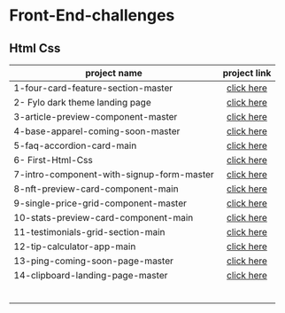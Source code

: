 # Front-End-challenges

## Html Css


|           project name           | project link  |
| -------------------------------  |:-------------:|
|1-four-card-feature-section-master| [click here](https://github.com/sarahmhd/Front-End-challenges/tree/main/four-card-feature-section-master)|
|2- Fylo dark theme landing page   | [click here](https://github.com/sarahmhd/Front-End-challenges/tree/main/fylo-dark-theme-landing-page-master)|
|3-article-preview-component-master| [click here](https://github.com/sarahmhd/Front-End-challenges/tree/main/article-preview-component-master)|
|4-base-apparel-coming-soon-master | [click here](https://github.com/sarahmhd/Front-End-challenges/tree/main/base-apparel-coming-soon-master)|
|5-faq-accordion-card-main         | [click here](https://github.com/sarahmhd/Front-End-challenges/tree/main/faq-accordion-card-main)|
|6- First-Html-Css                 | [click here](https://github.com/sarahmhd/Front-End-challenges/tree/main/First-Html-Css)|
|7-intro-component-with-signup-form-master| [click here](https://github.com/sarahmhd/Front-End-challenges/tree/main/intro-component-with-signup-form-master)|
|8-nft-preview-card-component-main | [click here](https://github.com/sarahmhd/Front-End-challenges/tree/main/nft-preview-card-component-main)|
|9-single-price-grid-component-master| [click here](https://github.com/sarahmhd/Front-End-challenges/tree/main/single-price-grid-component-master)|
|10-stats-preview-card-component-main| [click here](https://github.com/sarahmhd/Front-End-challenges/tree/main/stats-preview-card-component-main)|
|11-testimonials-grid-section-main| [click here](https://github.com/sarahmhd/Front-End-challenges/tree/main/testimonials-grid-section-main)|
|12-tip-calculator-app-main | [click here](https://github.com/sarahmhd/Front-End-challenges/tree/main/tip-calculator-app-main)|
|13-ping-coming-soon-page-master   |[click here](https://github.com/sarahmhd/Front-End-challenges/tree/main/ping-coming-soon-page-master)|
|14-clipboard-landing-page-master  |[click here](https://github.com/sarahmhd/Front-End-challenges/tree/main/ping-coming-soon-page-master)|
|                                  |               |
|                                  |               |
|                                  |               |
|                                  |               |
|                                  |               |
|                                  |               |
